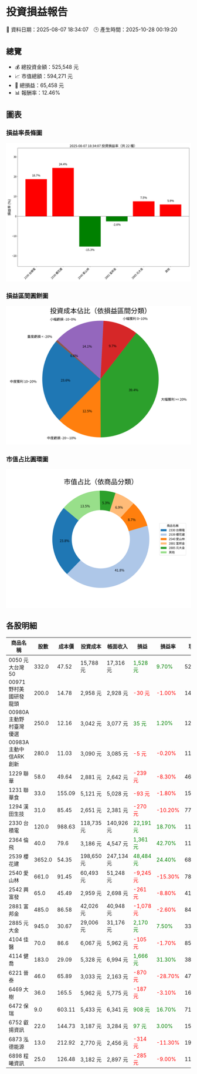 # 投資損益報告

📅 資料日期：2025-08-07 18:34:07　🕒 產生時間：2025-10-28 00:19:20

## 總覽
- 💰 總投資金額：525,548 元
- 📈 市值總額：594,271 元
- 🧮 總損益：65,458 元
- 📊 報酬率：12.46%

## 圖表
### 損益率長條圖
![損益率](profit_rate_bar.png)

### 損益區間圓餅圖
![損益區間](profit_category_pie.png)

### 市值占比圓環圖
![市值占比](market_value_doughnut.png)

## 各股明細

| 商品名稱 | 股數 | 成本價 | 投資成本 | 帳面收入 | 損益 | 損益率 | 現價 | 市值 |
|----------|------|--------|------------|------------|--------|----------|--------|------------|
| 0050 元大台灣50 | 332.0 | 47.52 | 15,788 元 | 17,316 元 | <span style='color:green'>1,528 元</span> | <span style='color:green'>9.70%</span> | 52.45 | 17,413 元 |
| 00971 野村美國研發龍頭 | 200.0 | 14.78 | 2,958 元 | 2,928 元 | <span style='color:red'>-30 元</span> | <span style='color:red'>-1.00%</span> | 14.75 | 2,950 元 |
| 00980A 主動野村臺灣優選 | 250.0 | 12.16 | 3,042 元 | 3,077 元 | <span style='color:green'>35 元</span> | <span style='color:green'>1.20%</span> | 12.4 | 3,100 元 |
| 00983A 主動中信ARK創新 | 280.0 | 11.03 | 3,090 元 | 3,085 元 | <span style='color:red'>-5 元</span> | <span style='color:red'>-0.20%</span> | 11.1 | 3,108 元 |
| 1229 聯華 | 58.0 | 49.64 | 2,881 元 | 2,642 元 | <span style='color:red'>-239 元</span> | <span style='color:red'>-8.30%</span> | 46.05 | 2,671 元 |
| 1231 聯華食 | 33.0 | 155.09 | 5,121 元 | 5,028 元 | <span style='color:red'>-93 元</span> | <span style='color:red'>-1.80%</span> | 154.0 | 5,082 元 |
| 1294 漢田生技 | 31.0 | 85.45 | 2,651 元 | 2,381 元 | <span style='color:red'>-270 元</span> | <span style='color:red'>-10.20%</span> | 77.7 | 2,409 元 |
| 2330 台積電 | 120.0 | 988.63 | 118,735 元 | 140,926 元 | <span style='color:green'>22,191 元</span> | <span style='color:green'>18.70%</span> | 1180.0 | 141,600 元 |
| 2364 倫　飛 | 40.0 | 79.6 | 3,186 元 | 4,547 元 | <span style='color:green'>1,361 元</span> | <span style='color:green'>42.70%</span> | 114.5 | 4,580 元 |
| 2539 櫻花建 | 3652.0 | 54.35 | 198,650 元 | 247,134 元 | <span style='color:green'>48,484 元</span> | <span style='color:green'>24.40%</span> | 68.0 | 248,336 元 |
| 2540 愛山林 | 661.0 | 91.45 | 60,493 元 | 51,248 元 | <span style='color:red'>-9,245 元</span> | <span style='color:red'>-15.30%</span> | 78.1 | 51,624 元 |
| 2542 興富發 | 65.0 | 45.49 | 2,959 元 | 2,698 元 | <span style='color:red'>-261 元</span> | <span style='color:red'>-8.80%</span> | 41.95 | 2,727 元 |
| 2881 富邦金 | 485.0 | 86.58 | 42,026 元 | 40,948 元 | <span style='color:red'>-1,078 元</span> | <span style='color:red'>-2.60%</span> | 84.8 | 41,128 元 |
| 2885 元大金 | 945.0 | 30.67 | 29,006 元 | 31,176 元 | <span style='color:green'>2,170 元</span> | <span style='color:green'>7.50%</span> | 33.15 | 31,327 元 |
| 4104 佳　醫 | 70.0 | 86.6 | 6,067 元 | 5,962 元 | <span style='color:red'>-105 元</span> | <span style='color:red'>-1.70%</span> | 85.7 | 5,999 元 |
| 4114 健　喬 | 183.0 | 29.09 | 5,328 元 | 6,994 元 | <span style='color:green'>1,666 元</span> | <span style='color:green'>31.30%</span> | 38.55 | 7,055 元 |
| 6221 晉　泰 | 46.0 | 65.89 | 3,033 元 | 2,163 元 | <span style='color:red'>-870 元</span> | <span style='color:red'>-28.70%</span> | 47.6 | 2,190 元 |
| 6469 大　樹 | 36.0 | 165.5 | 5,962 元 | 5,775 元 | <span style='color:red'>-187 元</span> | <span style='color:red'>-3.10%</span> | 162.0 | 5,832 元 |
| 6472 保瑞 | 9.0 | 603.11 | 5,433 元 | 6,341 元 | <span style='color:green'>908 元</span> | <span style='color:green'>16.70%</span> | 711.0 | 6,399 元 |
| 6752 叡揚資訊 | 22.0 | 144.73 | 3,187 元 | 3,284 元 | <span style='color:green'>97 元</span> | <span style='color:green'>3.00%</span> | 151.5 | 3,333 元 |
| 6873 泓德能源 | 13.0 | 212.92 | 2,770 元 | 2,456 元 | <span style='color:red'>-314 元</span> | <span style='color:red'>-11.30%</span> | 191.0 | 2,483 元 |
| 6898 程曦資訊 | 25.0 | 126.48 | 3,182 元 | 2,897 元 | <span style='color:red'>-285 元</span> | <span style='color:red'>-9.00%</span> | 117.0 | 2,925 元 |
